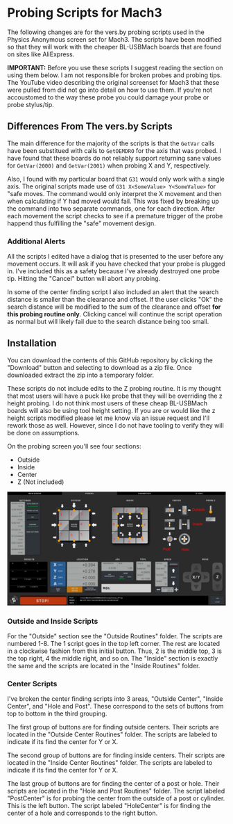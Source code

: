 # Probing Scripts for Mach3

The following changes are for the vers.by probing scripts used in the Physics Anonymous screen set for Mach3. The scripts have been modified so that they will work with the cheaper BL-USBMach boards that are found on sites like AliExpress.

**IMPORTANT:** Before you use these scripts I suggest reading the section on using them below. I am not responsible for broken probes and probing tips. The YouTube video describing the original screenset for Mach3 that these were pulled from did not go into detail on how to use them. If you're not accoustomed to the way these probe you could damage your probe or probe stylus/tip.

## Differences From The vers.by Scripts

The main difference for the majority of the scripts is that the `GetVar` calls have been substitued with calls to `GetOEMDRO` for the axis that was probed. I have found that these boards do not reliably support returning sane values for `GetVar(2000)` and `GetVar(2001)` when probing X and Y, respectively.

Also, I found with my particular board that `G31` would only work with a single axis. The original scripts made use of `G31 X<SomeValue> Y<SomeValue>` for "safe moves. The command would only interpret the X movement and then when calculating if Y had moved would fail. This was fixed by breaking up the command into two separate commands, one for each direction. After each movement the script checks to see if a premature trigger of the probe happend thus fulfilling the "safe" movement design.

### Additional Alerts

All the scripts I edited have a dialog that is presented to the user before any movement occurs. It will ask if you have checked that your probe is plugged in. I've included this as a safety because I've already destroyed one probe tip. Hitting the "Cancel" button will abort any probing. 

In some of the center finding script I also included an alert that the search distance is smaller than the clearance and offset. If the user clicks "Ok" the search distance will be modified to the sum of the clearance and offset **for this probing routine only**. Clicking cancel will continue the script operation as normal but will likely fail due to the search distance being too small.

## Installation

You can download the contents of this GitHub repository by clicking the "Download" button and selecting to download as a zip file. Once downloaded extract the zip into a temporary folder.

These scripts do not include edits to the Z probing routine. It is my thought that most users will have a puck like probe that they will be overriding the z height probing. I do not think most users of these cheap BL-USBMach boards will also be using tool height setting. If you are or would like the z height scripts modified please let me know via an issue request and I'll rework those as well. However, since I do not have tooling to verify they will be done on assumptions.

On the probing screen you'll see four sections:

* Outside
* Inside
* Center
* Z (Not included)

![Probe Button Locations](Images/ProbingScreen.png)

### Outside and Inside Scripts

For the "Outside" section see the "Outside Routines" folder. The scripts are numbered 1-8. The 1 script goes in the top left corner. The rest are located in a clockwise fashion from this initial button. Thus, 2 is the middle top, 3 is the top right, 4 the middle right, and so on. The "Inside" section is exactly the same and the scripts are located in the "Inside Routines" folder.

### Center Scripts

I've broken the center finding scripts into 3 areas, "Outside Center", "Inside Center", and "Hole and Post". These correspond to the sets of buttons from top to bottom in the third grouping.

The first group of buttons are for finding outside centers. Their scripts are located in the "Outside Center Routines" folder. The scripts are labeled to indicate if its find the center for Y or X.

The second group of buttons are for finding inside centers. Their scripts are located in the "Inside Center Routines" folder. The scripts are labeled to indicate if its find the center for Y or X.

The last group of buttons are for finding the center of a post or hole. Their scripts are located in the "Hole and Post Routines" folder. The script labeled "PostCenter" is for probing the center from the outside of a post or cylinder. This is the left button. The script labeled "HoleCenter" is for finding the center of a hole and corresponds to the right button.
